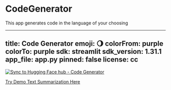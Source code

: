 # CodeGenerator
This app generates code in the language of your choosing

---
title: Code Generator
emoji: 🌖
colorFrom: purple
colorTo: purple
sdk: streamlit
sdk_version: 1.31.1
app_file: app.py
pinned: false
license: cc
---

[![Sync to Hugging Face hub - Code Generator](https://github.com/mnbrshd/CodeGenerator/actions/workflows/main.yml/badge.svg)](https://github.com/mnbrshd/CodeGenerator/actions/workflows/main.yml)


[Try Demo Text Summarization Here](https://huggingface.co/spaces/mnbrshd/CodeGenerator)
